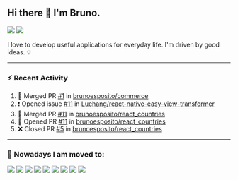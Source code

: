 ## Hi there 👋 I'm Bruno.

[<span><img src="https://img.shields.io/badge/WHATSAPP-%2325D366.svg?&style=for-the-badge&logo=whatsapp&logoColor=white" /></span>](https://api.whatsapp.com/send?phone=5514996763669)
[<span><img src="https://img.shields.io/badge/linkedin-%230077B5.svg?&style=for-the-badge&logo=linkedin&logoColor=white" /></span>](https://www.linkedin.com/in/brunoesposito/)

I love to develop useful applications for everyday life. I'm driven by good ideas. 💡

---

### ⚡ Recent Activity

<!--START_SECTION:activity-->
1. 🎉 Merged PR [#1](https://github.com/brunoesposito/commerce/pull/1) in [brunoesposito/commerce](https://github.com/brunoesposito/commerce)
2. ❗️ Opened issue [#11](https://github.com/Luehang/react-native-easy-view-transformer/issues/11) in [Luehang/react-native-easy-view-transformer](https://github.com/Luehang/react-native-easy-view-transformer)
3. 🎉 Merged PR [#11](https://github.com/brunoesposito/react_countries/pull/11) in [brunoesposito/react_countries](https://github.com/brunoesposito/react_countries)
4. 💪 Opened PR [#11](https://github.com/brunoesposito/react_countries/pull/11) in [brunoesposito/react_countries](https://github.com/brunoesposito/react_countries)
5. ❌ Closed PR [#5](https://github.com/brunoesposito/react_countries/pull/5) in [brunoesposito/react_countries](https://github.com/brunoesposito/react_countries)
<!--END_SECTION:activity-->

---

### 🏃 Nowadays I am moved to:

<span><img src="https://img.shields.io/badge/react_native%20-%2320232a.svg?&style=for-the-badge&logo=react&logoColor=%2361DAFB"/></span>
<span><img src="https://img.shields.io/badge/react%20-%2320232a.svg?&style=for-the-badge&logo=react&logoColor=%2361DAFB"/></span>
<span><img src="https://img.shields.io/badge/redux%20-%23593d88.svg?&style=for-the-badge&logo=redux&logoColor=white"/></span>
<span><img src="https://img.shields.io/badge/typescript%20-%23007ACC.svg?&style=for-the-badge&logo=typescript&logoColor=white"/></span>
<span><img src="https://img.shields.io/badge/node.js%20-%2343853D.svg?&style=for-the-badge&logo=node.js&logoColor=white"/></span>
<span><img src ="https://img.shields.io/badge/MongoDB-%234ea94b.svg?&style=for-the-badge&logo=mongodb&logoColor=white"/></span>
<span><img src="https://img.shields.io/badge/docker%20-%230db7ed.svg?&style=for-the-badge&logo=docker&logoColor=white"/></span>
<span><img src="https://img.shields.io/badge/DigitalOcean-%230167ff.svg?&style=for-the-badge&logo=digitalOcean&logoColor=white"/></span>
<span><img src="https://img.shields.io/badge/git%20-%23F05033.svg?&style=for-the-badge&logo=git&logoColor=white"/></span>